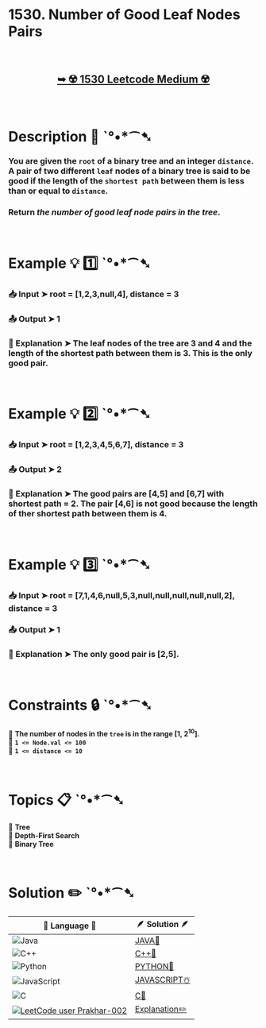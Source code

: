 # 1530. Number of Good Leaf Nodes Pairs

</br>

<h2 align="center"> 

<a href="https://leetcode.com/problems/number-of-good-leaf-nodes-pairs/description/?envType=daily-question&envId=2024-07-18"><strong>➥ ☢️ 1530 Leetcode Medium ☢️ </strong></a>
</h2>

</br>

# Description 📜 ˋ°•*⁀➷

### You are given the `root` of a binary tree and an integer `distance`. A pair of two different `leaf` nodes of a binary tree is said to be good if the length of the `shortest path` between them is less than or equal to `distance`.

### Return *the number of good leaf node pairs in the tree*.

</br>

# Example 💡 1️⃣ ˋ°•*⁀➷

  ### 📥 Input  ➤ root = [1,2,3,null,4], distance = 3

  ### 📤 Output  ➤ 1

  ### 🔦 Explanation  ➤ The leaf nodes of the tree are 3 and 4 and the length of the shortest path between them is 3. This is the only good pair.

</br>

# Example 💡 2️⃣ ˋ°•*⁀➷

  ### 📥 Input ➤  root = [1,2,3,4,5,6,7], distance = 3

  ### 📤 Output  ➤ 2

  ### 🔦 Explanation ➤ The good pairs are [4,5] and [6,7] with shortest path = 2. The pair [4,6] is not good because the length of ther shortest path between them is 4.


</br>

# Example 💡 3️⃣ ˋ°•*⁀➷

  ### 📥 Input ➤  root = [7,1,4,6,null,5,3,null,null,null,null,null,2], distance = 3

  ### 📤 Output  ➤ 1

  ### 🔦 Explanation  ➤ The only good pair is [2,5].

</br>

# Constraints 🔒 ˋ°•*⁀➷

🔹 **The number of nodes in the `tree` is in the range [1, 2<sup>10</sup>].** </br>
🔹 **`1 <= Node.val <= 100`** </br>
🔹 **`1 <= distance <= 10`** </br>

</br>

# Topics 📋 ˋ°•*⁀➷

🔸 **Tree**  </br>
🔸 **Depth-First Search**  </br>
🔸 **Binary Tree**  </br>


</br>

# Solution ✏️ ˋ°•*⁀➷

| 📒 Language 📒  | 🪶 Solution 🪶 |
| ------------- | ------------- |
|  ![Java](https://img.shields.io/badge/java-%23ED8B00.svg?style=for-the-badge&logo=openjdk&logoColor=white)  | [JAVA🍁]() |
|  ![C++](https://img.shields.io/badge/c++-%2300599C.svg?style=for-the-badge&logo=c%2B%2B&logoColor=white)  | [C++🎲]()  |
|  ![Python](https://img.shields.io/badge/python-3670A0?style=for-the-badge&logo=python&logoColor=ffdd54)    | [PYTHON🍰]() |
| ![JavaScript](https://img.shields.io/badge/javascript-%23323330.svg?style=for-the-badge&logo=javascript&logoColor=%23F7DF1E)   | [JAVASCRIPT☃️]() |
|   ![C](https://img.shields.io/badge/c-%2300599C.svg?style=for-the-badge&logo=c&logoColor=white)   | [C💖]()  |
|  [![LeetCode user Prakhar-002](https://img.shields.io/badge/dynamic/json?style=for-the-badge&labelColor=black&color=%23ffa116&label=Solved&query=solvedOverTotal&url=https%3A%2F%2Fleetcode-badge.vercel.app%2Fapi%2Fusers%2FPrakhar-002&logo=leetcode&logoColor=yellow)](https://leetcode.com/Prakhar-002/)  | [Explanation✏️]()  |
